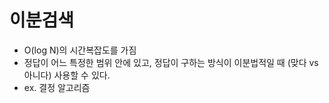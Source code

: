 # 이분검색

- O(log N)의 시간복잡도를 가짐
- 정답이 어느 특정한 범위 안에 있고, 정답이 구하는 방식이 이분법적일 때 (맞다 vs 아니다) 사용할 수 있다.
- ex. 결정 알고리즘
